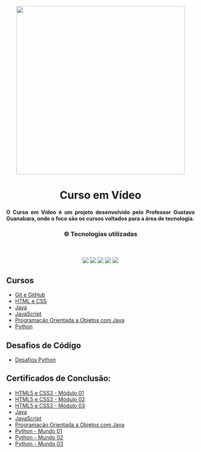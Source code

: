 <div align="center">
<img src="https://github.com/ThiagoMonts/cursoEmVideo/blob/main/cursoemvideo-logo.png" width="450px"> 
</div>

<h1 align="center">Curso em Vídeo</h1>
<h4 align="justify"> O Curso em Vídeo é um projeto desenvolvido pelo Professor Gustavo Guanabara, onde o foco são os cursos voltados para a área de tecnologia. </h4>

<h3 align="center">
⚙️ Tecnologias utilizadas

<p>&nbsp;</p>
<img src="https://img.shields.io/badge/css3-%231572B6.svg?style=for-the-badge&logo=css3&logoColor=white"/>
<img src="https://img.shields.io/badge/git-%23F05033.svg?style=for-the-badge&logo=git&logoColor=white"/>
<img src="https://img.shields.io/badge/html5-%23E34F26.svg?style=for-the-badge&logo=html5&logoColor=white"/>
<img src="https://img.shields.io/badge/java-%23ED8B00.svg?style=for-the-badge&logo=java&logoColor=white">
<img src="https://img.shields.io/badge/Python-14354C?style=for-the-badge&logo=python&logoColor=white">
</h3>

## Cursos

- [Git e GitHub](https://github.com/ThiagoMonts/curso-em-video/tree/main/git-github)
- [HTML e CSS](https://github.com/ThiagoMonts/curso-em-video/tree/main/html-css)
- [Java](https://github.com/ThiagoMonts/curso-em-video/tree/main/Java)
- [JavaScript](https://github.com/ThiagoMonts/curso-em-video/tree/main/javascript)
- [Programação Orientada a Objetos com Java](https://github.com/ThiagoMonts/curso-em-video/tree/main/poo-Java)
- [Python](https://github.com/ThiagoMonts/curso-em-video/tree/main/python)

## Desafios de Código

- [Desafios Python](https://github.com/ThiagoMonts/curso-em-video/tree/main/python/desafios-python)


## Certificados de Conclusão:
- [HTML5 e CSS3 - Módulo 01](https://thiagomonts.github.io/curso-em-video/Certificados/Thiago-Honorato-da-Silva-HTML5-e-CSS3-Modulo-1-de-5-VIP-Certificado-Curso-em-Video.pdf)
- [HTML5 e CSS3 - Módulo 02](https://thiagomonts.github.io/curso-em-video/Certificados/Thiago-Honorato-da-Silva-HTML5-e-CSS3-Modulo-2-de-5-VIP-Certificado-Curso-em-Video.pdf)
- [HTML5 e CSS3 - Módulo 03](https://thiagomonts.github.io/curso-em-video/Certificados/Thiago-Honorato-da-Silva-HTML5-e-CSS3-Modulo-3-de-5-VIP-Certificado-Curso-em-Video.pdf)
- [Java](https://thiagomonts.github.io/curso-em-video/Certificados/Thiago-Honorato-da-Silva-Java-POO-40-Horas-Certificado-Curso-em-Video.pdf)
- [JavaScript](https://thiagomonts.github.io/curso-em-video/Certificados/Thiago-Honorato-da-Silva-Javascript-40-Horas-Certificado-Curso-em-Video.pdf)
- [Programação Orientada a Objetos com Java](https://thiagomonts.github.io/curso-em-video/Certificados/Thiago-Honorato-da-Silva-Java-POO-40-Horas-Certificado-Curso-em-Video.pdf)
- [Python - Mundo 01](https://thiagomonts.github.io/curso-em-video/Certificados/Thiago-Honorato-da-Silva-Python-3-8211-Mundo-1-40-Horas-Certificado-Curso-em-Video.pdf)
- [Python - Mundo 02](https://thiagomonts.github.io/curso-em-video/Certificados/Thiago-Honorato-da-Silva-Python-3-8211-Mundo-2-40-Horas-Certificado-Curso-em-Video.pdf)
- [Python - Mundo 03](https://thiagomonts.github.io/curso-em-video/Certificados/Thiago-Honorato-da-Silva-Python-3-8211-Mundo-3-40-Horas-Certificado-Curso-em-Video.pdf)